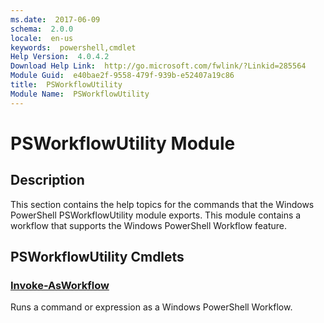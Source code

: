 ```yaml
---
ms.date:  2017-06-09
schema:  2.0.0
locale:  en-us
keywords:  powershell,cmdlet
Help Version:  4.0.4.2
Download Help Link:  http://go.microsoft.com/fwlink/?Linkid=285564
Module Guid:  e40bae2f-9558-479f-939b-e52407a19c86
title:  PSWorkflowUtility
Module Name:  PSWorkflowUtility
---
```


# PSWorkflowUtility Module
## Description
This section contains the help topics for the commands that the Windows PowerShell PSWorkflowUtility module exports. This module contains a workflow that supports the Windows PowerShell Workflow feature.

## PSWorkflowUtility Cmdlets
### [Invoke-AsWorkflow](Invoke-AsWorkflow.md)
Runs a command or expression as a Windows PowerShell Workflow.

